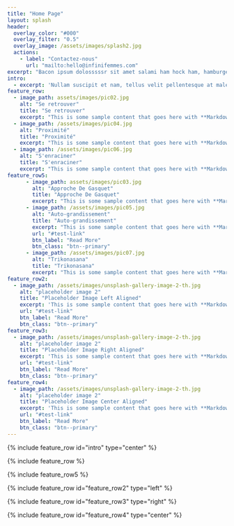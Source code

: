```yaml
---
title: "Home Page"
layout: splash
header:
  overlay_color: "#000"
  overlay_filter: "0.5"
  overlay_image: /assets/images/splash2.jpg
  actions:
    - label: "Contactez-nous"
      url: "mailto:hello@infinifemmes.com"
excerpt: "Bacon ipsum dolosssssr sit amet salami ham hock ham, hamburger corned beef short ribs kielbasa biltong t-bone drumstick tri-tip tail sirloin pork chop."
intro:
  - excerpt: 'Nullam suscipit et nam, tellus velit pellentesque at malesuada, enim eaque. Quis nulla, netus tempor in diam gravida tincidunt, *proin faucibus* voluptate felis id sollicitudin. Centered with `type="center"`'
feature_row:
  - image_path: assets/images/pic02.jpg
    alt: "Se retrouver"
    title: "Se retrouver"
    excerpt: "This is some sample content that goes here with **Markdown** formatting."
  - image_path: /assets/images/pic04.jpg
    alt: "Proximité"
    title: "Proximité"
    excerpt: "This is some sample content that goes here with **Markdown** formatting."
  - image_path: /assets/images/pic06.jpg
    alt: "S'enraciner"
    title: "S'enraciner"
    excerpt: "This is some sample content that goes here with **Markdown** formatting."
feature_row5:
      - image_path: assets/images/pic03.jpg
        alt: "Approche De Gasquet"
        title: "Approche De Gasquet"
        excerpt: "This is some sample content that goes here with **Markdown** formatting."
      - image_path: /assets/images/pic05.jpg
        alt: "Auto-grandissement"
        title: "Auto-grandissement"
        excerpt: "This is some sample content that goes here with **Markdown** formatting."
        url: "#test-link"
        btn_label: "Read More"
        btn_class: "btn--primary"
      - image_path: /assets/images/pic07.jpg
        alt: "Trikonasana"
        title: "Trikonasana"
        excerpt: "This is some sample content that goes here with **Markdown** formatting."
feature_row2:
  - image_path: /assets/images/unsplash-gallery-image-2-th.jpg
    alt: "placeholder image 2"
    title: "Placeholder Image Left Aligned"
    excerpt: 'This is some sample content that goes here with **Markdown** formatting. Left aligned with `type="left"`'
    url: "#test-link"
    btn_label: "Read More"
    btn_class: "btn--primary"
feature_row3:
  - image_path: /assets/images/unsplash-gallery-image-2-th.jpg
    alt: "placeholder image 2"
    title: "Placeholder Image Right Aligned"
    excerpt: 'This is some sample content that goes here with **Markdown** formatting. Right aligned with `type="right"`'
    url: "#test-link"
    btn_label: "Read More"
    btn_class: "btn--primary"
feature_row4:
  - image_path: /assets/images/unsplash-gallery-image-2-th.jpg
    alt: "placeholder image 2"
    title: "Placeholder Image Center Aligned"
    excerpt: 'This is some sample content that goes here with **Markdown** formatting. Centered with `type="center"`'
    url: "#test-link"
    btn_label: "Read More"
    btn_class: "btn--primary"
---
```


{% include feature_row id="intro" type="center" %}

{% include feature_row %}

{% include feature_row5 %}

{% include feature_row id="feature_row2" type="left" %}

{% include feature_row id="feature_row3" type="right" %}

{% include feature_row id="feature_row4" type="center" %}
